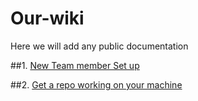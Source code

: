 # Our-wiki
Here we will add any public documentation

##1. [New Team member Set up](https://github.com/PinoleroMedia/our-wiki/wiki/1.-New-team-member-set-up)

##2. [Get a repo working on your machine](www.google.com)

